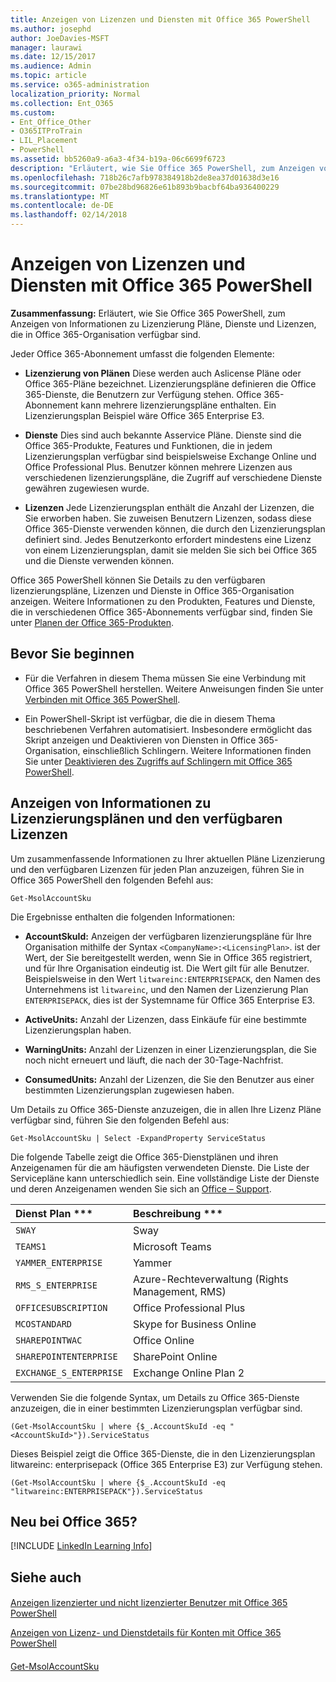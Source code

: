 ```yaml
---
title: Anzeigen von Lizenzen und Diensten mit Office 365 PowerShell
ms.author: josephd
author: JoeDavies-MSFT
manager: laurawi
ms.date: 12/15/2017
ms.audience: Admin
ms.topic: article
ms.service: o365-administration
localization_priority: Normal
ms.collection: Ent_O365
ms.custom:
- Ent_Office_Other
- O365ITProTrain
- LIL_Placement
- PowerShell
ms.assetid: bb5260a9-a6a3-4f34-b19a-06c6699f6723
description: "Erläutert, wie Sie Office 365 PowerShell, zum Anzeigen von Informationen zu Lizenzierung Pläne, Dienste und Lizenzen, die in Office 365-Organisation verfügbar sind."
ms.openlocfilehash: 718b26c7afb978384918b2de8ea37d01638d3e16
ms.sourcegitcommit: 07be28bd96826e61b893b9bacbf64ba936400229
ms.translationtype: MT
ms.contentlocale: de-DE
ms.lasthandoff: 02/14/2018
---
```

# <a name="view-licenses-and-services-with-office-365-powershell"></a>Anzeigen von Lizenzen und Diensten mit Office 365 PowerShell

**Zusammenfassung:** Erläutert, wie Sie Office 365 PowerShell, zum Anzeigen von Informationen zu Lizenzierung Pläne, Dienste und Lizenzen, die in Office 365-Organisation verfügbar sind.
  
Jeder Office 365-Abonnement umfasst die folgenden Elemente:
- **Lizenzierung von Plänen** Diese werden auch Aslicense Pläne oder Office 365-Pläne bezeichnet. Lizenzierungspläne definieren die Office 365-Dienste, die Benutzern zur Verfügung stehen. Office 365-Abonnement kann mehrere lizenzierungspläne enthalten. Ein Lizenzierungsplan Beispiel wäre Office 365 Enterprise E3.
    
- **Dienste** Dies sind auch bekannte Asservice Pläne. Dienste sind die Office 365-Produkte, Features und Funktionen, die in jedem Lizenzierungsplan verfügbar sind beispielsweise Exchange Online und Office Professional Plus. Benutzer können mehrere Lizenzen aus verschiedenen lizenzierungspläne, die Zugriff auf verschiedene Dienste gewähren zugewiesen wurde.
    
- **Lizenzen** Jede Lizenzierungsplan enthält die Anzahl der Lizenzen, die Sie erworben haben. Sie zuweisen Benutzern Lizenzen, sodass diese Office 365-Dienste verwenden können, die durch den Lizenzierungsplan definiert sind. Jedes Benutzerkonto erfordert mindestens eine Lizenz von einem Lizenzierungsplan, damit sie melden Sie sich bei Office 365 und die Dienste verwenden können.
    
Office 365 PowerShell können Sie Details zu den verfügbaren lizenzierungspläne, Lizenzen und Dienste in Office 365-Organisation anzeigen. Weitere Informationen zu den Produkten, Features und Dienste, die in verschiedenen Office 365-Abonnements verfügbar sind, finden Sie unter [Planen der Office 365-Produkten](https://go.microsoft.com/fwlink/p/?LinkId=691147).
## <a name="before-you-begin"></a>Bevor Sie beginnen
<a name="RTT"> </a>

- Für die Verfahren in diesem Thema müssen Sie eine Verbindung mit Office 365 PowerShell herstellen. Weitere Anweisungen finden Sie unter [Verbinden mit Office 365 PowerShell](connect-to-office-365-powershell.md).
    
- Ein PowerShell-Skript ist verfügbar, die die in diesem Thema beschriebenen Verfahren automatisiert. Insbesondere ermöglicht das Skript anzeigen und Deaktivieren von Diensten in Office 365-Organisation, einschließlich Schlingern. Weitere Informationen finden Sie unter [Deaktivieren des Zugriffs auf Schlingern mit Office 365 PowerShell](disable-access-to-sway-with-office-365-powershell.md).
    
## <a name="view-information-about-licensing-plans-and-the-available-licenses"></a>Anzeigen von Informationen zu Lizenzierungsplänen und den verfügbaren Lizenzen
<a name="ShortVersion"> </a>

Um zusammenfassende Informationen zu Ihrer aktuellen Pläne Lizenzierung und den verfügbaren Lizenzen für jeden Plan anzuzeigen, führen Sie in Office 365 PowerShell den folgenden Befehl aus:
  
```
Get-MsolAccountSku
```

Die Ergebnisse enthalten die folgenden Informationen:
  
- **AccountSkuId:** Anzeigen der verfügbaren lizenzierungspläne für Ihre Organisation mithilfe der Syntax `<CompanyName>:<LicensingPlan>`.  _<CompanyName>_ ist der Wert, der Sie bereitgestellt werden, wenn Sie in Office 365 registriert, und für Ihre Organisation eindeutig ist. Die _<LicensingPlan>_ Wert gilt für alle Benutzer. Beispielsweise in den Wert `litwareinc:ENTERPRISEPACK`, den Namen des Unternehmens ist `litwareinc`, und den Namen der Lizenzierung Plan `ENTERPRISEPACK`, dies ist der Systemname für Office 365 Enterprise E3.
    
- **ActiveUnits:** Anzahl der Lizenzen, dass Einkäufe für eine bestimmte Lizenzierungsplan haben.
    
- **WarningUnits:** Anzahl der Lizenzen in einer Lizenzierungsplan, die Sie noch nicht erneuert und läuft, die nach der 30-Tage-Nachfrist.
    
- **ConsumedUnits:** Anzahl der Lizenzen, die Sie den Benutzer aus einer bestimmten Lizenzierungsplan zugewiesen haben.
    
Um Details zu Office 365-Dienste anzuzeigen, die in allen Ihre Lizenz Pläne verfügbar sind, führen Sie den folgenden Befehl aus:
  
```
Get-MsolAccountSku | Select -ExpandProperty ServiceStatus
```

Die folgende Tabelle zeigt die Office 365-Dienstplänen und ihren Anzeigenamen für die am häufigsten verwendeten Dienste. Die Liste der Servicepläne kann unterschiedlich sein. Eine vollständige Liste der Dienste und deren Anzeigenamen wenden Sie sich an [Office – Support](https://support.office.com/home/contact).
  
|Dienst Plan ***|Beschreibung ***|
|:-----|:-----|
| `SWAY` <br/> |Sway  <br/> |
| `TEAMS1` <br/> |Microsoft Teams  <br/> |
| `YAMMER_ENTERPRISE` <br/> |Yammer  <br/> |
| `RMS_S_ENTERPRISE` <br/> |Azure-Rechteverwaltung (Rights Management, RMS)  <br/> |
| `OFFICESUBSCRIPTION` <br/> |Office Professional Plus  <br/> |
| `MCOSTANDARD` <br/> |Skype for Business Online  <br/> |
| `SHAREPOINTWAC` <br/> |Office Online  <br/> |
| `SHAREPOINTENTERPRISE` <br/> |SharePoint Online  <br/> |
| `EXCHANGE_S_ENTERPRISE` <br/> |Exchange Online Plan 2  <br/> |
   
Verwenden Sie die folgende Syntax, um Details zu Office 365-Dienste anzuzeigen, die in einer bestimmten Lizenzierungsplan verfügbar sind.
  
```
(Get-MsolAccountSku | where {$_.AccountSkuId -eq " <AccountSkuId>"}).ServiceStatus
```

Dieses Beispiel zeigt die Office 365-Dienste, die in den Lizenzierungsplan litwareinc: enterprisepack (Office 365 Enterprise E3) zur Verfügung stehen.
  
```
(Get-MsolAccountSku | where {$_.AccountSkuId -eq "litwareinc:ENTERPRISEPACK"}).ServiceStatus
```

## <a name="new-to-office-365"></a>Neu bei Office 365?
<a name="ShortVersion"> </a>

[!INCLUDE [LinkedIn Learning Info](../common/office/linkedin-learning-info.md)]
   
## <a name="see-also"></a>Siehe auch
<a name="ShortVersion"> </a>

#### 

[Anzeigen lizenzierter und nicht lizenzierter Benutzer mit Office 365 PowerShell](view-licensed-and-unlicensed-users-with-office-365-powershell.md)
  
[Anzeigen von Lizenz- und Dienstdetails für Konten mit Office 365 PowerShell](view-account-license-and-service-details-with-office-365-powershell.md)
#### 

[Get-MsolAccountSku](https://go.microsoft.com/fwlink/p/?LinkId=691549)

